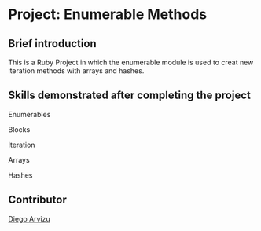 
# Project: Enumerable Methods

## Brief introduction

This is a Ruby Project in which the enumerable module is used to creat new iteration methods with arrays and hashes.

## Skills demonstrated after completing the project

Enumerables

Blocks

Iteration

Arrays

Hashes

## Contributor

[Diego Arvizu](https://github.com/diegoarvz4)

